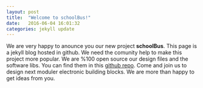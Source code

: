 ```yaml
---
layout: post
title:  "Welcome to schoolBus!"
date:   2016-06-04 16:01:32
categories: jekyll update
---
```

We are very happy to anounce you our new project **schoolBus**. This page is a jekyll blog hosted in github. We need the comunity help to make this project more popular. We are %100 open source our design files and the software libs. You can find them in this [github repo](https://github.com/makerstorage/schoolBus). Come and join us to design next moduler electronic building blocks. We are more than happy to get ideas from you. 
